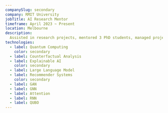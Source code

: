 ```yaml
---
companySlug: secondary
company: RMIT University
jobTitle: AI Research Mentor
timeframe: April 2023 ~ Present
location: Melbourne
description: 
  Assisted in research projects, mentored 3 PhD students, managed project timelines, conducted data analysis using Python and TensorFlow, provided administrative support, presented findings, and contributed to problem-solving.
technologies: 
  - label: Quantum Computing
    color: secondary
  - label: Counterfactual Analysis
  - label: Explainable AI
    color: secondary
  - label: Large Language Model
  - label: Recommender Systems
    color: secondary
  - label: GAN
  - label: GNN
  - label: Attention
  - label: RNN
  - label: QUBO
---
```



